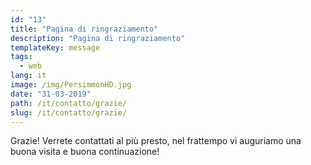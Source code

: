 ```yaml
---
id: "13"
title: "Pagina di ringraziamento"
description: "Pagina di ringraziamento"
templateKey: message
tags:
  - web
lang: it
image: /img/PersimmonHD.jpg
date: "31-03-2019"
path: /it/contatto/grazie/
slug: /it/contatto/grazie/
---
```


Grazie! Verrete contattati al più presto, nel frattempo vi auguriamo una buona visita e buona continuazione!
